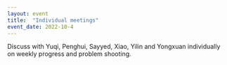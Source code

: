 ```yaml
---
layout: event
title:  "Individual meetings"
event_date: 2022-10-4
---
```


Discuss with Yuqi, Penghui, Sayyed, Xiao, Yilin and Yongxuan individually on weekly progress and problem shooting.
